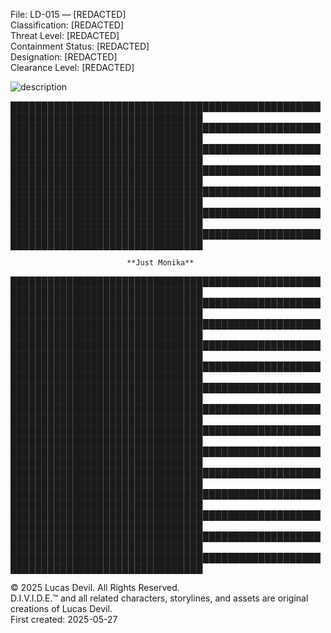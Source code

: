  
File: LD-015 — [REDACTED]    
Classification: [REDACTED]    
Threat Level: [REDACTED]    
Containment Status: [REDACTED]    
Designation: [REDACTED]    
Clearance Level: [REDACTED]  


![description](https://pbs.twimg.com/media/GqXAxGvWsAAypEz?format=jpg&name=large)


█████████████████████████████████████████████████████████████████████████████████    
█████████████████████████████████████████████████████████████████████████████████    
█████████████████████████████████████████████████████████████████████████████████    
█████████████████████████████████████████████████████████████████████████████████    
█████████████████████████████████████████████████████████████████████████████████   
█████████████████████████████████████████████████████████████████████████████████    
█████████████████████████████████████████████████████████████████████████████████    




                              **Just Monika**




█████████████████████████████████████████████████████████████████████████████████    
█████████████████████████████████████████████████████████████████████████████████    
█████████████████████████████████████████████████████████████████████████████████    
█████████████████████████████████████████████████████████████████████████████████   
█████████████████████████████████████████████████████████████████████████████████   
█████████████████████████████████████████████████████████████████████████████████ █████████████████████████████████████████████████████████████████████████████████   
█████████████████████████████████████████████████████████████████████████████████   
█████████████████████████████████████████████████████████████████████████████████   
█████████████████████████████████████████████████████████████████████████████████   
█████████████████████████████████████████████████████████████████████████████████ █████████████████████████████████████████████████████████████████████████████████ █████████████████████████████████████████████████████████████████████████████████   
█████████████████████████████████████████████████████████████████████████████████   




© 2025 Lucas Devil. All Rights Reserved.  
D.I.V.I.D.E.™ and all related characters, storylines, and assets are original creations of Lucas Devil.  
First created: 2025-05-27  
